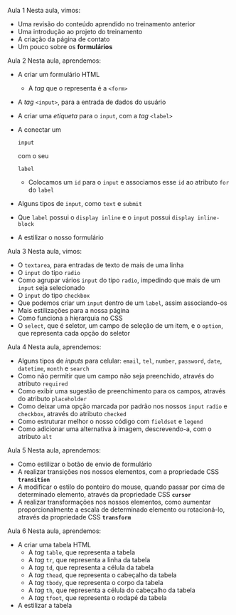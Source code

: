 Aula 1 Nesta aula, vimos:

- Uma revisão do conteúdo aprendido no treinamento anterior
- Uma introdução ao projeto do treinamento
- A criação da página de contato
- Um pouco sobre os **formulários**

Aula 2 Nesta aula, aprendemos:

- A criar um formulário HTML

  - A *tag* que o representa é a `<form>`

- A *tag* `<input>`, para a entrada de dados do usuário

- A criar uma *etiqueta* para o `input`, com a *tag* `<label>`

- A conectar um

   

  ```
  input
  ```

   

  com o seu

   

  ```
  label
  ```

  - Colocamos um `id` para o `input` e associamos esse `id` ao atributo `for` do `label`

- Alguns tipos de `input`, como `text` e `submit`

- Que `label` possui o `display inline` e o `input` possui `display inline-block`

- A estilizar o nosso formulário

Aula 3 Nesta aula, vimos:

- O `textarea`, para entradas de texto de mais de uma linha
- O `input` do tipo `radio`
- Como agrupar vários `input` do tipo `radio`, impedindo que mais de um `input` seja selecionado
- O `input` do tipo `checkbox`
- Que podemos criar um `input` dentro de um `label`, assim associando-os
- Mais estilizações para a nossa página
- Como funciona a hierarquia no CSS
- O `select`, que é seletor, um campo de seleção de um item, e o `option`, que representa cada opção do seletor

Aula 4 Nesta aula, aprendemos:

- Alguns tipos de *inputs* para celular: `email`, `tel`, `number`, `password`, `date`, `datetime`, `month` e `search`
- Como não permitir que um campo não seja preenchido, através do atributo `required`
- Como exibir uma sugestão de preenchimento para os campos, através do atributo `placeholder`
- Como deixar uma opção marcada por padrão nos nossos `input` `radio` e `checkbox`, através do atributo `checked`
- Como estruturar melhor o nosso código com `fieldset` e `legend`
- Como adicionar uma alternativa à imagem, descrevendo-a, com o atributo `alt`

Aula 5 Nesta aula, aprendemos:

- Como estilizar o botão de envio de formulário
- A realizar transições nos nossos elementos, com a propriedade CSS **`transition`**
- A modificar o estilo do ponteiro do mouse, quando passar por cima de determinado elemento, através da propriedade CSS **`cursor`**
- A realizar transformações nos nossos elementos, como aumentar proporcionalmente a escala de determinado elemento ou rotacioná-lo, através da propriedade CSS **`transform`**

Aula 6 Nesta aula, aprendemos:

- A criar uma tabela HTML
  - A *tag* `table`, que representa a tabela
  - A *tag* `tr`, que representa a linha da tabela
  - A *tag* `td`, que representa a célula da tabela
  - A *tag* `thead`, que representa o cabeçalho da tabela
  - A *tag* `tbody`, que representa o corpo da tabela
  - A *tag* `th`, que representa a célula do cabeçalho da tabela
  - A *tag* `tfoot`, que representa o rodapé da tabela
- A estilizar a tabela